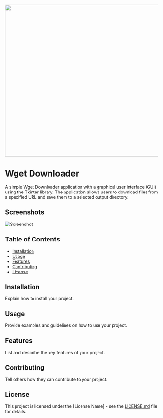 <p align="center">
  <img width="660" height="500" src="https://i.ibb.co/d7ckY7Q/wget-cover-1.png">
</p>

# Wget Downloader

A simple Wget Downloader application with a graphical user interface (GUI) using the Tkinter library. The application allows users to download files from a specified URL and save them to a selected output directory.

## Screenshots

![Screenshot](https://i.ibb.co/4dxn5YF/v1-0-v1-1-v1-2.png)


## Table of Contents

- [Installation](#installation)
- [Usage](#usage)
- [Features](#features)
- [Contributing](#contributing)
- [License](#license)

## Installation

Explain how to install your project.

## Usage

Provide examples and guidelines on how to use your project.

## Features

List and describe the key features of your project.

## Contributing

Tell others how they can contribute to your project.

## License

This project is licensed under the [License Name] - see the [LICENSE.md](LICENSE.md) file for details.
